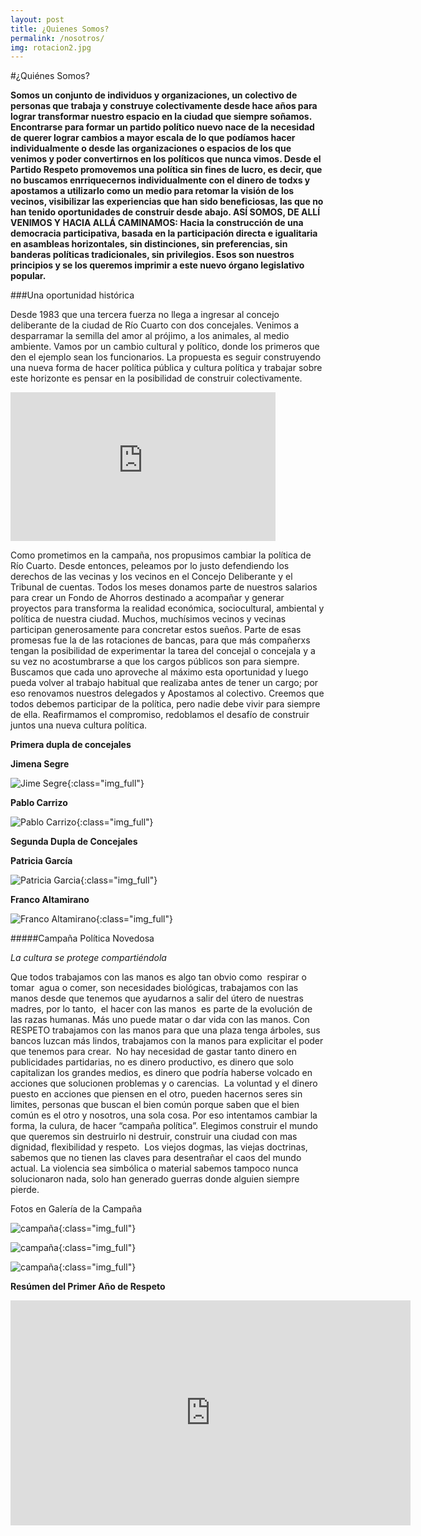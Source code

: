 ```yaml
---
layout: post
title: ¿Quienes Somos?
permalink: /nosotros/
img: rotacion2.jpg
---
```

#¿Quiénes Somos?

__Somos un conjunto de individuos y organizaciones, un colectivo de personas que trabaja y construye colectivamente desde hace años para lograr transformar nuestro espacio en la ciudad que siempre soñamos. Encontrarse para formar un partido político nuevo nace de la necesidad de querer lograr cambios a mayor escala de lo que podíamos hacer individualmente o desde las organizaciones o espacios de los que venimos y poder convertirnos en los políticos que nunca vimos. Desde el Partido Respeto promovemos una política sin fines de lucro, es decir, que no buscamos enrriquecernos individualmente con el dinero de todxs y apostamos a utilizarlo como un medio para retomar la visión de los vecinos, visibilizar las experiencias que han sido beneficiosas, las que no  han tenido oportunidades de construir desde abajo. ASÍ SOMOS, DE ALLÍ VENIMOS Y HACIA ALLÁ CAMINAMOS: Hacia la construcción de una democracia participativa, basada en la participación directa e igualitaria en asambleas horizontales, sin distinciones, sin preferencias, sin banderas políticas tradicionales, sin privilegios. Esos son nuestros principios y se los queremos imprimir a este nuevo órgano legislativo popular.__


###Una oportunidad histórica

Desde 1983 que una tercera fuerza no llega a ingresar al concejo deliberante de la ciudad de Río Cuarto con dos concejales. Venimos a desparramar la semilla del amor al prójimo, a los animales, al medio ambiente. Vamos por un cambio cultural y político, donde los primeros que den el ejemplo sean los funcionarios. La propuesta es seguir construyendo una nueva forma de hacer política pública y cultura política y trabajar sobre este horizonte es pensar en la posibilidad de construir colectivamente.

<iframe width="424" height="238" src="https://www.youtube.com/embed/ZlOREYSL4A8" frameborder="0" allow="autoplay; encrypted-media" allowfullscreen></iframe>

Como prometimos en la campaña, nos propusimos cambiar la política de Río Cuarto. Desde entonces, peleamos por lo justo defendiendo los derechos de las vecinas y los vecinos en el Concejo Deliberante y el Tribunal de cuentas.
Todos los meses donamos parte de nuestros salarios para crear un Fondo de Ahorros destinado a acompañar y generar proyectos para transforma la realidad económica, sociocultural, ambiental y política de nuestra ciudad.
Muchos, muchísimos vecinos y vecinas participan generosamente para concretar estos sueños.
Parte de esas promesas fue la de las rotaciones de bancas, para que más compañerxs tengan la posibilidad de experimentar la tarea del concejal o concejala y a su vez no acostumbrarse a que los cargos públicos son para siempre. Buscamos que cada uno aproveche al máximo esta oportunidad y luego pueda volver al trabajo habitual que realizaba antes de tener un cargo; por eso renovamos nuestros delegados y Apostamos al colectivo.
Creemos que todos debemos participar de la política, pero nadie debe vivir para siempre de ella. Reafirmamos el compromiso, redoblamos el desafío de construir juntos una nueva cultura política.

__Primera dupla de concejales__

__Jimena Segre__

![Jime Segre]({{site.baseurl}}/img/jime.jpg){:class="img_full"}

__Pablo Carrizo__

![Pablo Carrizo]({{site.baseurl}}/img/pablo.JPG){:class="img_full"}  


__Segunda Dupla de Concejales__  


__Patricia García__

![Patricia Garcia]({{site.baseurl}}/img/patri.JPG){:class="img_full"}  

__Franco Altamirano__

![Franco Altamirano]({{site.baseurl}}/img/franco.JPG){:class="img_full"}  


#####Campaña Política Novedosa  



_La cultura se protege compartiéndola_  

Que todos trabajamos con las manos es algo tan obvio como  respirar o tomar  agua o comer, son necesidades biológicas, trabajamos con las manos desde que tenemos que ayudarnos a salir del útero de nuestras madres, por lo tanto,  el hacer con las manos  es parte de la evolución de las razas humanas. Más uno puede matar o dar vida con las manos.
Con RESPETO trabajamos con las manos para que una plaza tenga árboles, sus bancos luzcan más lindos, trabajamos con la manos para explicitar el poder que tenemos para crear.  No hay necesidad de gastar tanto dinero en publicidades partidarias, no es dinero productivo, es dinero que solo capitalizan los grandes medios, es dinero que podría haberse volcado en acciones que solucionen problemas y o carencias.
 La voluntad y el dinero puesto en acciones que piensen en el otro, pueden hacernos seres sin limites, personas que buscan el bien común porque saben que el bien común es el otro y nosotros, una sola cosa. Por eso intentamos cambiar la forma, la culura, de hacer “campaña política”.
Elegimos construir el mundo que queremos sin destruirlo ni destruir, construir una ciudad con mas dignidad, flexibilidad y respeto.
 Los viejos dogmas, las viejas doctrinas, sabemos que no tienen las claves para desentrañar el caos del mundo actual. La violencia sea simbólica o material sabemos tampoco nunca solucionaron nada, solo han generado guerras donde alguien siempre pierde.

Fotos en Galería de la Campaña

![campaña]({{site.baseurl}}/img/campaña1.JPG){:class="img_full"}

![campaña]({{site.baseurl}}/img/campaña2.JPG){:class="img_full"}

![campaña]({{site.baseurl}}/img/campaña3.JPG){:class="img_full"}


__Resúmen del Primer Año de Respeto__

<iframe width="640" height="360" src="https://www.youtube.com/embed/x56CcoGP0f8" frameborder="0" allow="autoplay; encrypted-media" allowfullscreen></iframe>
